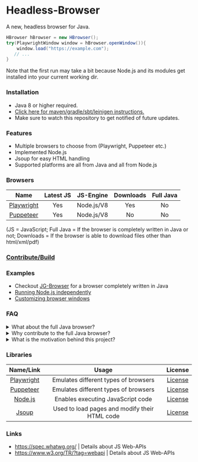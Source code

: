 # Headless-Browser

A new, headless browser for Java.

```java
HBrowser hBrowser = new HBrowser();
try(PlaywrightWindow window = hBrowser.openWindow()){
    window.load("https://example.com");
   // ...   
}
```
Note that the first run may take a bit because Node.js and its modules get installed into your current working dir.

### Installation

- Java 8 or higher required.
- [Click here for maven/gradle/sbt/leinigen instructions.](https://jitpack.io/#Osiris-Team/Headless-Browser/LATEST)
- Make sure to watch this repository to get notified of future updates.

### Features
 - Multiple browsers to choose from (Playwright, Puppeteer etc.)
 - Implemented Node.js
 - Jsoup for easy HTML handling
 - Supported platforms are all from Java and all from Node.js

### Browsers

| Name | Latest JS | JS-Engine | Downloads | Full Java
| :-----: | :-----: | :-----: | :-----: | :-----: |
| [Playwright](https://github.com/microsoft/playwright) | Yes | Node.js/V8 | Yes | No |
| [Puppeteer](https://github.com/puppeteer/puppeteer) | Yes | Node.js/V8 | No | No |

(JS = JavaScript; Full Java = If the browser is completely written in Java or not; Downloads = If the browser is able to download files other than html/xml/pdf)

### [Contribute/Build](CONTRIBUTE.md)

### Examples
 - Checkout [JG-Browser](https://github.com/Osiris-Team/JG-Browser) for a browser completely written in Java
 - [Running Node.js independently](src/test/java/examples/IndependentNodeJs.java)
 - [Customizing browser windows](src/test/java/examples/CustomWindows.java)

### FAQ
<details>
<summary>What about the full Java browser?</summary>
<p>
Creating a new browser completely in Java is ongoing work (with GraalJs).
Implementing all the web apis for me alone would take years,
thats why I implemented Playwright into Java to have something usable right now.

If you want to contribute to the full Java browser take a look at the [GraalWindow](src/main/java/com/osiris/headlessbrowser/windows/GraalWindow.java) class,
the [GraalContext](src/main/java/com/osiris/headlessbrowser/js/contexts/GraalContext.java) class and [how to implement a js web apis](how-to-implement-a-js-web-api.md).
    
If you are usure why to contribute to the full Java browser, read the next section below.
</p>
</details>
<details>
<summary>Why contribute to the full Java browser?</summary>
I worked with multiple different browsers like JCEF, Selenium, JWebdriver, HtmlUnit and maybe some more I don't remember
now, but all have one thing in common. They have some kind of caveat.

That's why I started this project. To create a new browser, not dependent on Chromium or Waterfox etc., written in Java,
compatible with all operating systems that can run Java. We use Jsoup to handle HTML and the GraalJS engine to handle
JavaScript.

Now you may ask: Why do you need my help? Our problem is that most of the JavaScript code out there uses so
called Web-APIs: https://developer.mozilla.org/en-US/docs/Web/API
, which get shipped with each browser. We will need to implement those APIs by ourselfs.

There are a lot of Web-APIs available, so we need some motivated people to implement them. If you want to help, thank
you <b>very</b> much, already in
advance! Here is a list of already implemented APIs and how to implement one: /how-to-implement-a-js-web-api.md
If you are working on an implementation open an issue to keep track of who is working on what and avoid duplicate work.
</details>
<details>
<summary>What is the motivation behind this project?</summary>
There are only Java browsers available that you have to buy, or they are free but come with some caveat.
Thats why this project exists.
We want to provide the latest and best technologies regarding headless browsers and make them available to Java applications.
</details>

### Libraries

| Name/Link | Usage | License |
| :-----: | :-----: | :-----: |
| [Playwright](https://github.com/microsoft/playwright) | Emulates different types of browsers | [License](https://github.com/microsoft/playwright/blob/master/LICENSE) |
| [Puppeteer](https://github.com/puppeteer/puppeteer) | Emulates different types of browsers  | [License](https://github.com/puppeteer/puppeteer/blob/main/LICENSE) |
| [Node.js](https://github.com/nodejs/node) | Enables executing JavaScript code | [License](https://github.com/nodejs/node/blob/master/LICENSE) |
| [Jsoup](https://github.com/jhy/jsoup)      | Used to load pages and modify their HTML code      |   [License](https://github.com/jhy/jsoup/blob/master/LICENSE) |

### Links

- https://spec.whatwg.org/ | Details about JS Web-APIs
- https://www.w3.org/TR/?tag=webapi | Details about JS Web-APIs
